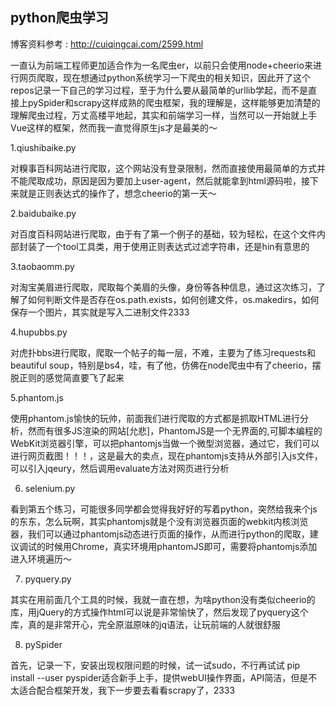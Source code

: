 ## python爬虫学习

博客资料参考 : http://cuiqingcai.com/2599.html

一直认为前端工程师更加适合作为一名爬虫er，以前只会使用node+cheerio来进行网页爬取，现在想通过python系统学习一下爬虫的相关知识，因此开了这个repos记录一下自己的学习过程，至于为什么要从最简单的urllib学起，而不是直接上pySpider和scrapy这样成熟的爬虫框架，我的理解是，这样能够更加清楚的理解爬虫过程，万丈高楼平地起，其实和前端学习一样，当然可以一开始就上手Vue这样的框架，然而我一直觉得原生js才是最美的～

1.qiushibaike.py

对糗事百科网站进行爬取，这个网站没有登录限制，然而直接使用最简单的方式并不能爬取成功，原因是因为要加上user-agent，然后就能拿到html源码啦，接下来就是正则表达式的操作了，想念cheerio的第一天～

2.baidubaike.py

对百度百科网站进行爬取，由于有了第一个例子的基础，较为轻松，在这个文件内部封装了一个tool工具类，用于使用正则表达式过滤字符串，还是hin有意思的

3.taobaomm.py

对淘宝美眉进行爬取，爬取每个美眉的头像，身份等各种信息，通过这次练习，了解了如何判断文件是否存在os.path.exists，如何创建文件，os.makedirs，如何保存一个图片，其实就是写入二进制文件2333

4.hupubbs.py

对虎扑bbs进行爬取，爬取一个帖子的每一层，不难，主要为了练习requests和beautiful soup，特别是bs4，哇，有了他，仿佛在node爬虫中有了cheerio，摆脱正则的感觉简直要飞了起来

5.phantom.js

使用phantom.js愉快的玩帅，前面我们进行爬取的方式都是抓取HTML进行分析，然而有很多JS渲染的网站[允悲]，PhantomJS是一个无界面的,可脚本编程的WebKit浏览器引擎，可以把phantomjs当做一个微型浏览器，通过它，我们可以进行网页截图！！！，这是最大的卖点，现在phantomjs支持从外部引入js文件，可以引入jqeury，然后调用evaluate方法对网页进行分析

6. selenium.py

看到第五个练习，可能很多同学都会觉得我好好的写着python，突然给我来个js的东东，怎么玩啊，其实phantomjs就是个没有浏览器页面的webkit内核浏览器，我们可以通过phantomjs动态进行页面的操作，从而进行python的爬取，建议调试的时候用Chrome，真实环境用phantomJS即可，需要将phantomjs添加进入环境遍历～

7. pyquery.py

其实在用前面几个工具的时候，我就一直在想，为啥python没有类似cheerio的库，用jQuery的方式操作html可以说是非常愉快了，然后发现了pyquery这个库，真的是非常开心，完全原滋原味的jq语法，让玩前端的人就很舒服

8. pySpider

首先，记录一下，安装出现权限问题的时候，试一试sudo，不行再试试 pip install --user <modulename>
pyspider适合新手上手，提供webUI操作界面，API简洁，但是不太适合配合框架开发，我下一步要去看看scrapy了，2333
